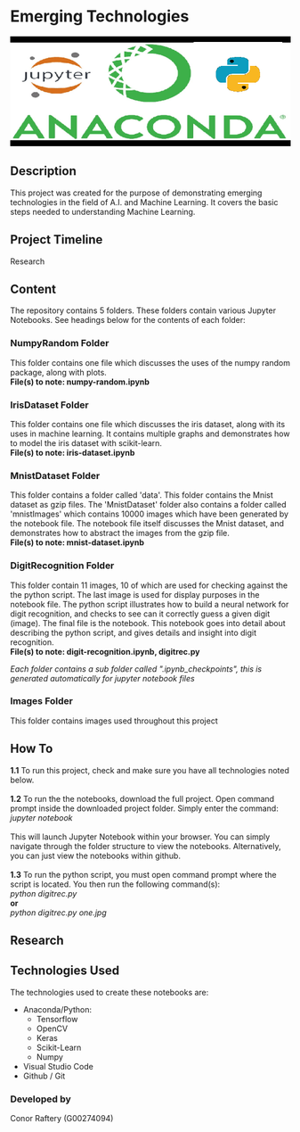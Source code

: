 # Emerging Technologies
![image header](images/JupyterNotebookPython.png)

## Description
This project was created for the purpose of demonstrating emerging technologies in the field of A.I. and Machine Learning. It covers the basic steps needed to understanding Machine Learning.

## Project Timeline
Research

## Content
The repository contains 5 folders. These folders contain various Jupyter Notebooks. See headings below for the contents of each folder:

### NumpyRandom Folder
This folder contains one file which discusses the uses of the numpy random package, along with plots.<br>
**File(s) to note: numpy-random.ipynb**

### IrisDataset Folder
This folder contains one file which discusses the iris dataset, along with its uses in machine learning. It contains multiple graphs and demonstrates how to model the iris dataset with scikit-learn.<br>
**File(s) to note: iris-dataset.ipynb**

### MnistDataset Folder
This folder contains a folder called 'data'. This folder contains the Mnist dataset as gzip files. The 'MnistDataset' folder also contains a folder called 'mnistImages' which contains 10000 images which have been generated by the notebook file. The notebook file itself discusses the Mnist dataset, and demonstrates how to abstract the images from the gzip file.<br>
**File(s) to note: mnist-dataset.ipynb**

### DigitRecognition Folder
This folder contain 11 images, 10 of which are used for checking against the the python script. The last image is used for display purposes in the notebook file. The python script illustrates how to build a neural network for digit recognition, and checks to see can it correctly guess a given digit (image). The final file is the notebook. This notebook goes into detail about describing the python script, and gives details and insight into digit recognition.<br>
**File(s) to note: digit-recognition.ipynb, digitrec.py**


*Each folder contains a sub folder called ".ipynb_checkpoints", this is generated automatically for jupyter notebook files*
### Images Folder
This folder contains images used throughout this project

## How To
**1.1**
To run this project, check and make sure you have all technologies noted below.<br><br>
**1.2**
To run the the notebooks, download the full project. Open command prompt inside the downloaded project folder. Simply enter the command:<br>
*jupyter notebook*
<br>
<br>
This will launch Jupyter Notebook within your browser. You can simply navigate through the folder structure to view the notebooks. Alternatively, you can just view the notebooks within github.<br><br>
**1.3**
To run the python script, you must open command prompt where the script is located. You then run the following command(s):
<br>
*python digitrec.py*
<br>
**or**
<br>
*python digitrec.py one.jpg*


## Research

## Technologies Used
The technologies used to create these notebooks are:

 * Anaconda/Python:
    * Tensorflow
    * OpenCV
    * Keras
    * Scikit-Learn
    * Numpy
 * Visual Studio Code
 * Github / Git

### Developed by
Conor Raftery (G00274094)
